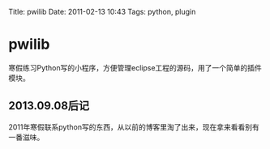 Title: pwilib
Date: 2011-02-13 10:43
Tags: python, plugin

# pwilib

寒假练习Python写的小程序，方便管理eclipse工程的源码，用了一个简单的插件模块。

## 2013.09.08后记
2011年寒假联系python写的东西，从以前的博客里淘了出来，现在拿来看看别有一番滋味。

